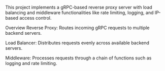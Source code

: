 This project implements a gRPC-based reverse proxy server with load balancing and middleware functionalities like rate limiting, logging, and IP-based access control.

Overview
Reverse Proxy: Routes incoming gRPC requests to multiple backend servers.

Load Balancer: Distributes requests evenly across available backend servers.

Middleware: Processes requests through a chain of functions such as logging and rate limiting.

